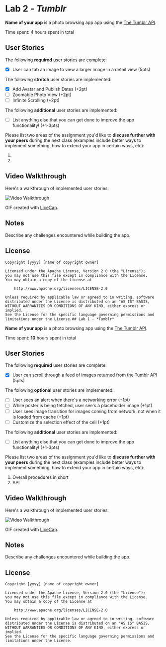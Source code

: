 # Lab 2 - *Tumblr*

**Name of your app** is a photo browsing app app using the [The Tumblr API](https://www.tumblr.com/docs/en/api/v2#posts).

Time spent: 4 hours spent in total

## User Stories

The following **required** user stories are complete:

- [x] User can tab an image to view a larger image in a detail view (5pts)

The following **stretch** user stories are implemented:

- [x] Add Avatar and Publish Dates (+2pt) 
- [ ] Zoomable Photo View (+2pt)
- [ ] Infinite Scrolling (+2pt)

The following **additional** user stories are implemented:

- [ ] List anything else that you can get done to improve the app functionality! (+1-3pts)

Please list two areas of the assignment you'd like to **discuss further with your peers** during the next class (examples include better ways to implement something, how to extend your app in certain ways, etc):

1.
2.

## Video Walkthrough

Here's a walkthrough of implemented user stories:

<img src='http://i.imgur.com/link/to/your/gif/file.gif' title='Video Walkthrough' width='' alt='Video Walkthrough' />

GIF created with [LiceCap](http://www.cockos.com/licecap/).

## Notes

Describe any challenges encountered while building the app.

## License

    Copyright [yyyy] [name of copyright owner]

    Licensed under the Apache License, Version 2.0 (the "License");
    you may not use this file except in compliance with the License.
    You may obtain a copy of the License at

        http://www.apache.org/licenses/LICENSE-2.0

    Unless required by applicable law or agreed to in writing, software
    distributed under the License is distributed on an "AS IS" BASIS,
    WITHOUT WARRANTIES OR CONDITIONS OF ANY KIND, either express or implied.
    See the License for the specific language governing permissions and
    limitations under the License.## Lab 1 - *Tumblr*

**Name of your app** is a photo browsing app using the [The Tumblr API](https://www.tumblr.com/docs/en/api/v2#posts).

Time spent: **10** hours spent in total

## User Stories

The following **required** user stories are complete:

- [x] User can scroll through a feed of images returned from the Tumblr API (5pts)

The following **optional** user stories are implemented:

- [ ] User sees an alert when there's a networking error (+1pt)
- [ ] While poster is being fetched, user see's a placeholder image (+1pt)
- [ ] User sees image transition for images coming from network, not when it is loaded from cache (+1pt)
- [ ] Customize the selection effect of the cell (+1pt)

The following **additional** user stories are implemented:

- [ ] List anything else that you can get done to improve the app functionality! (+1-3pts)

Please list two areas of the assignment you'd like to **discuss further with your peers** during the next class (examples include better ways to implement something, how to extend your app in certain ways, etc):

1. Overall procedures in short
2. API

## Video Walkthrough

Here's a walkthrough of implemented user stories:

<img src='https://i.imgur.com/APymYmZ.gif' title='Video Walkthrough' width='' alt='Video Walkthrough' />

GIF created with [LiceCap](http://www.cockos.com/licecap/).

## Notes

Describe any challenges encountered while building the app.

## License

    Copyright [yyyy] [name of copyright owner]

    Licensed under the Apache License, Version 2.0 (the "License");
    you may not use this file except in compliance with the License.
    You may obtain a copy of the License at

        http://www.apache.org/licenses/LICENSE-2.0

    Unless required by applicable law or agreed to in writing, software
    distributed under the License is distributed on an "AS IS" BASIS,
    WITHOUT WARRANTIES OR CONDITIONS OF ANY KIND, either express or implied.
    See the License for the specific language governing permissions and
    limitations under the License.
